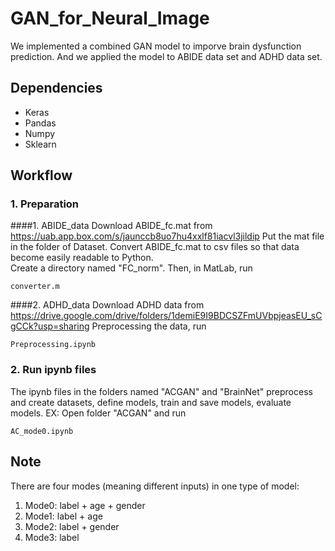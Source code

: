 # GAN_for_Neural_Image
We implemented a combined GAN model to imporve brain dysfunction prediction. And we applied the model to ABIDE data set and ADHD data set.

## Dependencies
  * Keras
  * Pandas
  * Numpy
  * Sklearn

## Workflow
### 1. Preparation 
####1. ABIDE_data
Download ABIDE_fc.mat from
https://uab.app.box.com/s/jaunccb8uo7hu4xxlf81iacvl3jildip
Put the mat file in the folder of Dataset.
Convert ABIDE_fc.mat to csv files so that data become easily readable to Python. <br>
Create a directory named "FC_norm". Then, in MatLab, run
```
converter.m
```

####2. ADHD_data
Download ADHD data from 
https://drive.google.com/drive/folders/1demiE9I9BDCSZFmUVbpjeasEU_sCgCCk?usp=sharing
Preprocessing the data, run
```
Preprocessing.ipynb
```

### 2. Run ipynb files
The ipynb files in the folders named "ACGAN" and "BrainNet" preprocess and create datasets, define models, train and save models, evaluate models. 
EX: Open folder "ACGAN" and run
```
AC_mode0.ipynb
```

## Note
There are four modes (meaning different inputs) in one type of model:
1. Mode0: label + age + gender
2. Mode1: label + age
3. Mode2: label + gender
4. Mode3: label	

